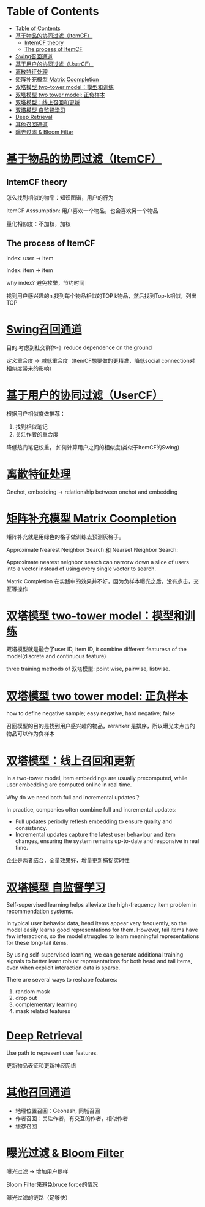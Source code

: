 # Table of Contents

- [Table of Contents](#table-of-contents)
- [基于物品的协同过滤（ItemCF）](#基于物品的协同过滤itemcf)
  - [IntemCF theory](#intemcf-theory)
  - [The process of ItemCF](#the-process-of-itemcf)
- [Swing召回通道](#swing召回通道)
- [基于用户的协同过滤（UserCF）](#基于用户的协同过滤usercf)
- [离散特征处理](#离散特征处理)
- [矩阵补充模型 Matrix Coompletion](#矩阵补充模型-matrix-coompletion)
- [双塔模型 two-tower model：模型和训练](#双塔模型-two-tower-model模型和训练)
- [双塔模型 two tower model: 正负样本](#双塔模型-two-tower-model-正负样本)
- [双塔模型：线上召回和更新](#双塔模型线上召回和更新)
- [双塔模型 自监督学习](#双塔模型-自监督学习)
- [Deep Retrieval](#deep-retrieval)
- [其他召回通道](#其他召回通道)
- [曝光过滤 \& Bloom Filter](#曝光过滤--bloom-filter)

# [基于物品的协同过滤（ItemCF）](https://github.com/Linsen-gao-457/RecommenderSystem/blob/main/Slides/02_Retrieval_01.pdf)

## IntemCF theory

怎么找到相似的物品：知识图谱，用户的行为

ItemCF Asssumption: 用户喜欢一个物品，也会喜欢另一个物品

量化相似度：不加权，加权

## The process of ItemCF

index: user -> Item

Index: item -> item

why index?
避免枚举，节约时间

找到用户感兴趣的n,找到每个物品相似的TOP k物品，然后找到Top-k相似，列出TOP

# [Swing召回通道](https://github.com/Linsen-gao-457/RecommenderSystem/blob/main/Slides/02_Retrieval_02.pdf)

目的:考虑到社交群体-》reduce dependence on the ground

定义重合度 -> 减低重合度（ItemCF想要做的更精准，降低social connection对相似度带来的影响）

# [基于用户的协同过滤（UserCF）](https://github.com/Linsen-gao-457/RecommenderSystem/blob/main/Slides/02_Retrieval_03.pdf)

 根据用户相似度做推荐：
 1. 找到相似笔记
 2. 关注作者的重合度

 降低热门笔记权重， 如何计算用户之间的相似度(类似于ItemCF的Swing)

 # [离散特征处理](https://github.com/Linsen-gao-457/RecommenderSystem/blob/main/Slides/02_Retrieval_04.pdf)

 Onehot, embedding -> relationship between onehot and embedding

 # [矩阵补充模型 Matrix Coompletion](https://github.com/Linsen-gao-457/RecommenderSystem/blob/main/Slides/02_Retrieval_05.pdf)

 矩阵补充就是用绿色的格子做训练去预测灰格子。


 Approximate Nearest Neighbor Search 和  Nearset Neighbor Search:

 Approximate nearest neighbor search can narrorw down a slice of users into a vector instead of using every single vector to search.

 Matrix Completion 在实践中的效果并不好，因为负样本曝光之后，没有点击，交互等操作

 # [双塔模型 two-tower model：模型和训练](https://github.com/Linsen-gao-457/RecommenderSystem/blob/main/Slides/02_Retrieval_06.pdf)

 双塔模型就是融合了user ID, item ID, it combine different featuresa of the model(discrete and continuous feature)

 three training methods of 双塔模型: point wise, pairwise, listwise.

# [双塔模型 two tower model: 正负样本](https://github.com/Linsen-gao-457/RecommenderSystem/blob/main/Slides/02_Retrieval_07.pdf)

how to define negative sample; easy negative, hard negative; false

召回模型的目的是找到用户感兴趣的物品，reranker 是排序，所以曝光未点击的物品可以作为负样本

# [双塔模型：线上召回和更新](https://github.com/Linsen-gao-457/RecommenderSystem/blob/main/Slides/02_Retrieval_08.pdf)

In a two-tower model, item embeddings are usually precomputed, while user embedding are computed online in real time.

Why do we need both full and incremental updates？

In practice, companies often combine full and incremental updates:

- Full updates periodly reflesh embedding to ensure quality and consistency.
- Incremental updates capture the latest user behaviour and item changes, ensuring the system remains up-to-date and responsive in real time.

企业是两者结合，全量效果好，增量更新捕捉实时性

# [双塔模型 自监督学习](https://github.com/Linsen-gao-457/RecommenderSystem/blob/main/Slides/02_Retrieval_09.pdf)

Self-supervised learning helps alleviate the high-frequency item problem in recommendation systems. 

In typical user behavior data, head items appear very  frequently, so the model easily learns good representations for them. However, tail items have few interactions, so the model struggles to learn meaningful representations for these long-tail items.

By using self-supervised learning, we can generate additional training signals to better learn robust representations for both head and tail items, even when explicit interaction data is sparse.

There are several ways to reshape features:
1. random mask
2. drop out
3. complementary learning
4. mask related features

# [Deep Retrieval](https://github.com/Linsen-gao-457/RecommenderSystem/blob/main/Slides/02_Retrieval_10.pdf)

Use path to represent user features.

更新物品表征和更新神经网络

# [其他召回通道](https://github.com/Linsen-gao-457/RecommenderSystem/blob/main/Slides/02_Retrieval_11.pdf)

- 地理位置召回：Geohash, 同城召回
- 作者召回：关注作者，有交互的作者，相似作者
- 缓存召回

# [曝光过滤 & Bloom Filter](https://github.com/Linsen-gao-457/RecommenderSystem/blob/main/Slides/02_Retrieval_12.pdf)

曝光过滤 -> 增加用户提样

Bloom Filter来避免bruce force的情况

曝光过滤的链路（足够快）